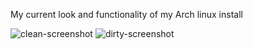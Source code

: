 My current look and functionality of my Arch linux install

![clean-screenshot](https://i.imgur.com/gC08baF.jpg)
![dirty-screenshot](https://i.imgur.com/FxYNhoJ.png)
